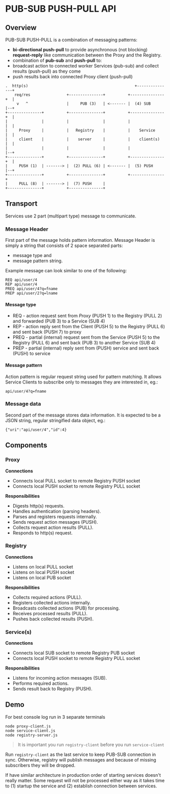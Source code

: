 # PUB-SUB PUSH-PULL API

## Overview

PUB-SUB PUSH-PULL is a combination of messaging patterns:
* **bi-directional push-pull** to provide asynchronous (not blocking) **request-reply** like communication between the Proxy and the Registry.
* combination of **pub-sub** and **push-pull** to:
 * broadcast action to connected worker Services (pub-sub) and collect results (push-pull) as they come
 * push results back into connected Proxy client (push-pull)

 ```
 .  http(s)                                               +---------------+
     req/res                +---------------+          +---------------+  |
      v   ^                 |     PUB (3)   | <------- |  (4) SUB      |--+
 +---------------+          +---------------+          +---------------+  |
 |               |          |               |          |               |  |
 |     Proxy     |          |   Registry    |          |    Service    |  |
 |     client    |          |    server     |          |    client(s)  |  |
 |               |          |               |          |               |--+
 +---------------+          +---------------+          +---------------+  |
 |     PUSH (1)  | -------> |  (2) PULL (6) | <------- |  (5) PUSH     |--+
 +---------------+          +---------------+          +---------------+
 |     PULL (8)  | -------> |  (7) PUSH     |
 +---------------+          +---------------+
 ```

## Transport

Services use 2 part (multipart type) message to communicate.

### Message Header

First part of the message holds pattern information. 
Message Header is simply a string that consists of 2 space separated parts:
* message type and 
* message pattern string.

Example message can look similar to one of the following:
```
REQ api/user/4
REP api/user/4
PREQ api/user/4?q=fname
PREP api/user/2?q=lname
```

#### Message type

* REQ - action request sent from *Proxy* (PUSH 1) to the Registry (PULL 2) and forwarded (PUB 3) to  a Service (SUB 4)
* REP - action reply sent from the Client (PUSH 5) to the Registry (PULL 6) and sent back (PUSH 7) to proxy
* PREQ - partial (internal) request sent from the Service (PUSH 5) to the Registry (PULL 6) and sent back (PUB 3) to another Service (SUB 4)
* PREP - partial (internal) reply sent from (PUSH) service and sent back (PUSH) to service

#### Message pattern

Action pattern is regular request string used for pattern matching. 
It allows Service Clients to subscribe only to messages they are interested in, eg.:
```
api/user/4?q=fname
```


### Message data

Second part of the message stores data information. 
It is expected to be a JSON string, regular stringified data object, eg.:
```
{"uri":"api/user/4","id":4}
```

## Components

### Proxy

**Connections**

* Connects local PULL socket to remote Registry PUSH socket
* Connects local PUSH socket to remote Registry PULL socket

**Responsibilities**

* Digests http(s) requests.
* Handles authentication (parsing headers).
* Parses and registers requests internally.
* Sends request action messages (PUSH).
* Collects request action results (PULL).
* Responds to http(s) request.

### Registry

**Connections**

* Listens on local PULL socket
* Listens on local PUSH socket
* Listens on local PUB socket

**Responsibilities**

* Collects required actions (PULL).
* Registers collected actions internally.
* Broadcasts collected actions (PUB) for processing.
* Receives processed results (PULL).
* Pushes back collected results (PUSH).

### Service(s)

**Connections**

* Connects local SUB socket to remote Registry PUB socket
* Connects local PUSH socket to remote Registry PULL socket

**Responsibilities**

* Listens for incoming action messages (SUB).
* Performs required actions.
* Sends result back to Registry (PUSH).

## Demo

For best console log run in 3 separate terminals
```
node proxy-client.js
node service-client.js
node registry-server.js
```

> It is important you run `registry-client` before you run `service-client`

Run `registry-client` as the last service to keep PUB-SUB connection in sync. 
Otherwise, registry will publish messages and because of missing subscribers they will be dropped.

If have similar architecture in production order of starting services doesn't really matter. 
Some request will not be processed either way as it takes time to 
(1) startup the service and
(2) establish connection between services.
